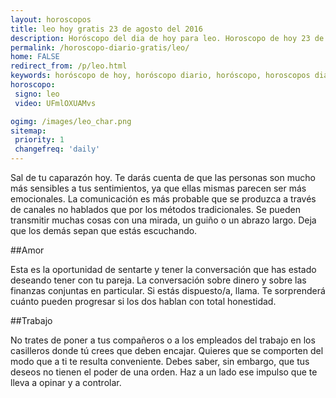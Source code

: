 ```yaml
---
layout: horoscopos
title: leo hoy gratis 23 de agosto del 2016 
description: Horóscopo del dia de hoy para leo. Horoscopo de hoy 23 de agosto del 2016. Las predicciones de amor, trabajo, vida personal gratis.
permalink: /horoscopo-diario-gratis/leo/
home: FALSE
redirect_from: /p/leo.html
keywords: horóscopo de hoy, horóscopo diario, horóscopo, horoscopos diarios gratis del dia de hoy, horóscopo diario gratis,horóscopo 2016, horóscopo esperanza gracia, horoscopo leo hoy, horoscop, horóscopos gratis, horoscopo leo, horoscopo leo 2016, Tarot, Astrologia, Zodíaco, leo, horoscopo gratis
horoscopo:
 signo: leo
 video: UFmlOXUAMvs

ogimg: /images/leo_char.png
sitemap:
 priority: 1
 changefreq: 'daily'
---
```



Sal de tu caparazón hoy. Te darás cuenta de que las personas son mucho más sensibles a tus sentimientos, ya que ellas mismas parecen ser más emocionales. La comunicación es más probable que se produzca a través de canales no hablados que por los métodos tradicionales. Se pueden transmitir muchas cosas con una mirada, un guiño o un abrazo largo. Deja que los demás sepan que estás escuchando.

##Amor

Esta es la oportunidad de sentarte y tener la conversación que has estado deseando tener con tu pareja. La conversación sobre dinero y sobre las finanzas conjuntas en particular. Si estás dispuesto/a, llama. Te sorprenderá cuánto pueden progresar si los dos hablan con total honestidad.

##Trabajo

No trates de poner a tus compañeros o a los empleados del trabajo en los casilleros donde tú crees que deben encajar. Quieres que se comporten del modo que a ti te resulta conveniente. Debes saber, sin embargo, que tus deseos no tienen el poder de una orden. Haz a un lado ese impulso que te lleva a opinar y a controlar.